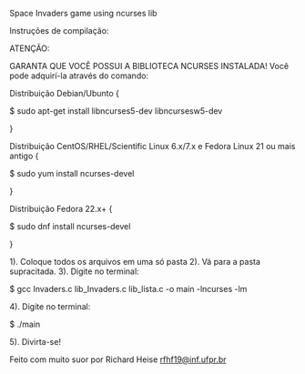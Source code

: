 
Space Invaders game using ncurses lib

Instruções de compilação:

ATENÇÃO:

GARANTA QUE VOCÊ POSSUI A BIBLIOTECA NCURSES INSTALADA! Você pode adquirí-la através do comando:

Distribuição Debian/Ubunto {

$ sudo apt-get install libncurses5-dev libncursesw5-dev

}

Distribuição CentOS/RHEL/Scientific Linux 6.x/7.x e Fedora Linux 21 ou mais antigo {

$ sudo yum install ncurses-devel

}

Distribuição Fedora 22.x+ {

$ sudo dnf install ncurses-devel

}

1). Coloque todos os arquivos em uma só pasta 2). Vá para a pasta supracitada. 3). Digite no terminal:

$ gcc Invaders.c lib_Invaders.c  lib_lista.c -o main -lncurses -lm

4). Digite no terminal:

$ ./main

5). Divirta-se!

Feito com muito suor por Richard Heise rfhf19@inf.ufpr.br
